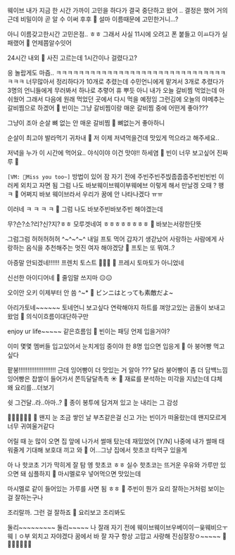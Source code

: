 웨이브
내가 지금
한 시간 가까이
고민을 하다가
결국 중단하고 왔어
..
결정은 했어 거의
근데 비밀이야
곧 알 수 이써
후후
🫧 설마 이름때문에 고민한거니…?

아니
이름갖고한시간
고민은점..
ㅎㅎ
그래서 사실
11시에
오려고
폰 붙들고 이ㅛ다가
실패랬어
🫧 언제쯤알수잇어

24시간 내외
🫧 사진 고르는데 1시간이나 걸렸다고?

응 놀랍게도 마즘..
ㅋㅋㅋㅋㅋㅋㅋㅋㅋㅋㅋㅋㅋㅋㅋㅋㅋㅋㅋㅋㅋㅋㅋㅋㅋㅋㅋㅋㅋㅋㅋㅋㅋ
너무많아서 정리하다가
10개로 추렸는데
수민언니에게 맡겨서 3개로 추렸다가
3명의 언니들에게 무러봐서
하나로 추렿어
휴 뿌듯
아니
내가 오늘
갈비찜 먹었는데
아쉬웠어
그래서
다음에
원래 먹었던 곳에서
다시 먹을 예정임
그런김에
오늘의 야메추는
갈비찜으로 하겠어
🫧 빈이는 그냥 갈비찜이랑 매운 갈비찜 중에 어떤게 좋아???

그냥이 조아
순살
뼈 없는
안 매운
갈비찜
🫧 뼈없는거 좋아하니

순살이 최고야
발라먹기 귀차내
🫧 저 이제 저녁먹을건데 맛있게 먹으라고 해주세요..

저녁을 누가 이 시간에 먹어요..
야식이야 이건
맛야!! 하세염
🫧 빈이 너무 보고싶어 진짜루 🥹

`[VM: 🐣Miss you too~]`
방법이 있어
잠 자기 전에
주빈주빈주빉줍줍줍주빈빈빈빈
이러케 외치고 자면 됨
그럼 나도
바보웨이브웨이부웨에브
이렇게 해서 만날겡
오때
?
왱
ㅋ
🫧 어쩌지 바보 웨이브라서 우리가 꿈에 안 나타나겠다 ㅠㅠ

이러네
ㅋ
ㅋ
ㅋ
ㅋ
🫧 그럼 나도 바보주빈바보주빈 해야겠는데

무?슨?소?리?신?지?ㅎㅎ
모루겟네여 ㅎㅎㅎㅎㅎㅎㅎㅎ
🫧 바보는서랑한단뜻

그럼그럼
허허허허허
^~^~^~^
내일 프토 먹어
갑자기 생갇났어
사랑하는 사람에게
사랑하는 음식을
추천해주는
멋진 여자
해야겠당
🫧 프토는 또 뭐여..?

아증말 안되겠네!!!!!!
프렌치
토스트
🧈🍞🍳
🫧 프레시 토마토가 아니었네

신선한 아이디어네
🫧 줄임말 쓰지마 😑😑

오이안
오키 이제부터 안 씀
^~*
🫧 ビンニはとっても素敵だよ~ 

아리가토네~~~~~~
토네언니 보고싶다
연락해야지
하트를 껴앙고있는 곰돌이
보내고 왔엄
🫧 의식이흐름이대단하구만

enjoy ur life~~~~~
같은흐름임
🫧 빈이는 패딩 언제 입을거야?

이미 몇몇 멤버들
입고있어서
눈치게임 중이야
한 8명 입으면
입응게
🫧 아 붕어빵 먹고싶다

팥붕!!!!!!!!!!!!!!!!!!!!!
근데 잉어빵이 더 맛있는 거 알아
???
달라
붕어빵이 좀 더
담백느낌
잉어빵은
찹쌀이 들어가서
쫀득달달촉촉
☀️
🫧 재료를 분석하는 미각을 지녔는데 댜체 왜 요리를...더보기

쉿
그건달..라..아마..?
🫧 종이 봉투에 담겨져 있고 눈 내리는 그 감성

🥺🥹🥺🥹🥺🥹
🫧 왠지 눈 조금 쌓인 날 부츠같은걸 신고 가는 빈이가 떠올랐는데 왠지모르게 너무 귀여울거같다

어릴 때 눈 많이 오면
집 앞에 나가서
썰매 탔는데
재밌었어
[Y/N] 나중에 내가 썰매 태워줄게
기대해
보호대 끼고 와
🫧 어...그냥 집에서 핫초코 타먹구 있을게

아 나 핫코초 기가 막히게 잘 탐
엥
핫초코
ㅎㅎ 실수
핫초코는
뜨거운 우유와
가루만 있으면 돼
심플하지
🫧 마시멜로우 넣어먹으면 맛있는데

마시멜로 같이 들어있는 가루를 사면 됨
ㅎㅎ
🫧 주빈이 뭔가 요리 잘하는거처럼 보이는걸 잘하는구나

조리랄까.
그런 걸 잘하죠
🫧 요리보고 조리봐도 

둘리~~~~~~~~~ 둘리~~~~~
나 잘래
자기 전에
웨이브웨이브우베이이ㅡ읒웨비으ㅜ웨ㅣㅇ부
외치고 자야겠다
꿈에서 바
잘 자구
항상 고맙고 사랑해
진심잘장ㅇ~~~~~
🤍🤍🤍🤍🤍🤍🤍










